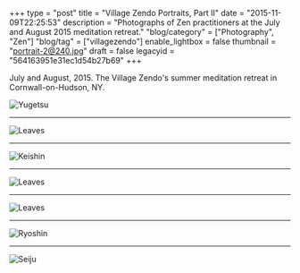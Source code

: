 +++
type = "post"
title = "Village Zendo Portraits, Part II"
date = "2015-11-09T22:25:53"
description = "Photographs of Zen practitioners at the July and August 2015 meditation retreat."
"blog/category" = ["Photography", "Zen"]
"blog/tag" = ["villagezendo"]
enable_lightbox = false
thumbnail = "portrait-2@240.jpg"
draft = false
legacyid = "564163951e31ec1d54b27b69"
+++

<p>July and August, 2015. The Village Zendo's summer meditation retreat in Cornwall-on-Hudson, NY.</p>
<p><img style="display:block; margin-left:auto; margin-right:auto;" src="portrait.jpg" alt="Yugetsu" title="Yugetsu" /></p>
<hr />
<p><img style="display:block; margin-left:auto; margin-right:auto;" src="portrait-2.jpg" alt="Leaves" title="Leaves" /></p>
<hr />
<p><img style="display:block; margin-left:auto; margin-right:auto;" src="portrait-3.jpg" alt="Keishin" title="Keishin" /></p>
<hr />
<p><img style="display:block; margin-left:auto; margin-right:auto;" src="portrait-4.jpg" alt="Leaves" title="Leaves" /></p>
<hr />
<p><img style="display:block; margin-left:auto; margin-right:auto;" src="portrait-5.jpg" alt="Leaves" title="Leaves" /></p>
<hr />
<p><img style="display:block; margin-left:auto; margin-right:auto;" src="portrait-6.jpg" alt="Ryoshin" title="Ryoshin" /></p>
<hr />
<p><img style="display:block; margin-left:auto; margin-right:auto;" src="portrait-7.jpg" alt="Seiju" title="Seiju" /></p>
    
